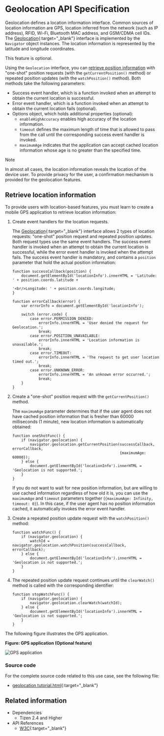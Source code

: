# Geolocation API Specification

Geolocation defines a location information interface. Common sources of location information are GPS, location inferred from the network (such as IP address), RFID, Wi-Fi, Bluetooth MAC address, and GSM/CDMA cell IDs. The [Geolocation](https://www.w3.org/TR/geolocation/#geolocation_interface){:target="_blank"} interface is implemented by the `Navigator` object instances. The location information is represented by the latitude and longitude coordinates.

This feature is optional.

Using the `Geolocation` interface, you can [retrieve position information](#retrieve-location-information) with "one-shot" position requests (with the `getCurrentPosition()` method) or repeated position updates (with the `watchPosition()` method). Both methods take the following parameters:

- Success event handler, which is a function invoked when an attempt to obtain the current location is successful.
- Error event handler, which is a function invoked when an attempt to obtain the current location fails (optional).
- Options object, which holds additional properties (optional):
  - `enableHighAccuracy` enables high accuracy of the location information.
  - `timeout` defines the maximum length of time that is allowed to pass from the call until the corresponding success event handler is invoked.
  - `maximumAge` indicates that the application can accept cached location information whose age is no greater than the specified time.

> [!NOTE]
> In almost all cases, the location information reveals the location of the device user. To provide privacy for the user, a confirmation mechanism is provided for the geolocation features.

## Retrieve location information

To provide users with location-based features, you must learn to create a mobile GPS application to retrieve location information:

1. Create event handlers for the location requests.		

   The [Geolocation](https://www.w3.org/TR/geolocation/#geolocation_interface){:target="_blank"} interface allows 2 types of location requests: "one-shot" position request and repeated position updates. Both request types use the same event handlers. The success event handler is invoked when an attempt to obtain the current location is successful, while the error event handler is invoked when the attempt fails. The success event handler is mandatory, and contains a `position` parameter that hold the actual position information:

   ```
   function successCallback(position) {
       document.getElementById('locationInfo').innerHTML = 'Latitude: ' + position.coords.latitude +
                                                           '<br/>Longitude: ' + position.coords.longitude;
   }

   function errorCallback(error) {
       var errorInfo = document.getElementById('locationInfo');

       switch (error.code) {
           case error.PERMISSION_DENIED:
               errorInfo.innerHTML = 'User denied the request for Geolocation.';
               break;
           case error.POSITION_UNAVAILABLE:
               errorInfo.innerHTML = 'Location information is unavailable.';
               break;
           case error.TIMEOUT:
               errorInfo.innerHTML = 'The request to get user location timed out.';
               break;
           case error.UNKNOWN_ERROR:
               errorInfo.innerHTML = 'An unknown error occurred.';
               break;
       }
   }
   ```

2. Create a "one-shot" position request with the `getCurrentPosition()` method.

   The `maximumAge` parameter determines that if the user agent does not have cached position information that is fresher than 60000 milliseconds (1 minute), new location information is automatically obtained:

   ```
   function oneShotFunc() {
       if (navigator.geolocation) {
           navigator.geolocation.getCurrentPosition(successCallback, errorCallback,
                                                    {maximumAge: 60000});
       } else {
           document.getElementById('locationInfo').innerHTML = 'Geolocation is not supported.';
       }
   }
   ```

   If you do not want to wait for new position information, but are willing to use cached information regardless of how old it is, you can use the `maximumAge` and `timeout` parameters together (`{maximumAge: Infinity, timeout: 0}`). In this case, if the user agent has no position information cached, it automatically invokes the error event handler.

3. Create a repeated position update request with the `watchPosition()` method:

   ```
   function watchFunc() {
       if (navigator.geolocation) {
           watchId = navigator.geolocation.watchPosition(successCallback, errorCallback);
       } else {
           document.getElementById('locationInfo').innerHTML = 'Geolocation is not supported.';
       }
   }
   ```

4. The repeated position update request continues until the `clearWatch()` method is called with the corresponding identifier:

   ```
   function stopWatchFunc() {
       if (navigator.geolocation) {
           navigator.geolocation.clearWatch(watchId);
       } else {
           document.getElementById('locationInfo').innerHTML = 'Geolocation is not supported.';
       }
   }
   ```

The following figure illustrates the GPS application.

**Figure: GPS application (Optional feature)**

![GPS application](./media/geolocation.png)

### Source code

For the complete source code related to this use case, see the following file:

- [geolocation tutorial.html](http://download.tizen.org/misc/examples/w3c_html5/location/geolocation_api_specification){:target="_blank"}

## Related information
* Dependencies
  - Tizen 2.4 and Higher
* API References
  - [W3C](https://www.w3.org/TR/geolocation/#geolocation_interface){:target="_blank"}
